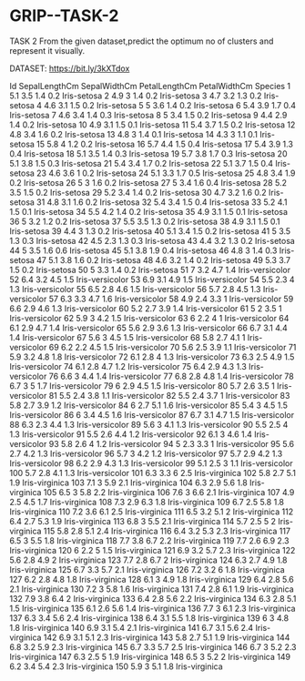 # GRIP--TASK-2
TASK 2
From the given dataset,predict the optimum no of clusters and represent it visually.

DATASET:
 https://bit.ly/3kXTdox
 
Id	SepalLengthCm   	SepalWidthCm	  PetalLengthCm 	PetalWidthCm	 Species
1   	5.1               	3.5	          1.4	             0.2            Iris-setosa
2	    4.9		            3             1.4	             0.2	        Iris-setosa
3	    4.7	                3.2        	  1.3	             0.2	        Iris-setosa
4	    4.6	                3.1	          1.5	             0.2	        Iris-setosa
5	    5	3.6	1.4	0.2	Iris-setosa
6	    5.4	3.9	1.7	0.4	Iris-setosa
7	    4.6	3.4	1.4	0.3	Iris-setosa
8	    5	3.4	1.5	0.2	Iris-setosa
9	    4.4	2.9	1.4	0.2	Iris-setosa
10  	4.9	3.1	1.5	0.1	Iris-setosa
11	  5.4	3.7	1.5	0.2	Iris-setosa
12	  4.8	3.4	1.6	0.2	Iris-setosa
13	  4.8	3	1.4	0.1	Iris-setosa
14	  4.3	3	1.1	0.1	Iris-setosa
15	  5.8	4	1.2	0.2	Iris-setosa
16	  5.7	4.4	1.5	0.4	Iris-setosa
17	  5.4	3.9	1.3	0.4	Iris-setosa
18	  5.1	3.5	1.4	0.3	Iris-setosa
19	  5.7	3.8	1.7	0.3	Iris-setosa
20	  5.1	3.8	1.5	0.3	Iris-setosa
21	  5.4	3.4	1.7	0.2	Iris-setosa
22	  5.1	3.7	1.5	0.4	Iris-setosa
23	  4.6	3.6	1	0.2	Iris-setosa
24	  5.1	3.3	1.7	0.5	Iris-setosa
25	  4.8	3.4	1.9	0.2	Iris-setosa
26	  5	3	1.6	0.2	Iris-setosa
27	  5	3.4	1.6	0.4	Iris-setosa
28	  5.2	3.5	1.5	0.2	Iris-setosa
29	  5.2	3.4	1.4	0.2	Iris-setosa
30	  4.7	3.2	1.6	0.2	Iris-setosa
31	  4.8	3.1	1.6	0.2	Iris-setosa
32	  5.4	3.4	1.5	0.4	Iris-setosa
33	  5.2	4.1	1.5	0.1	Iris-setosa
34	  5.5	4.2	1.4	0.2	Iris-setosa
35	  4.9	3.1	1.5	0.1	Iris-setosa
36	  5	3.2	1.2	0.2	Iris-setosa
37	  5.5	3.5	1.3	0.2	Iris-setosa
38	  4.9	3.1	1.5	0.1	Iris-setosa
39	  4.4	3	1.3	0.2	Iris-setosa
40	  5.1	3.4	1.5	0.2	Iris-setosa
41	  5	3.5	1.3	0.3	Iris-setosa
42	  4.5	2.3	1.3	0.3	Iris-setosa
43	  4.4	3.2	1.3	0.2	Iris-setosa
44	  5	3.5	1.6	0.6	Iris-setosa
45	  5.1	3.8	1.9	0.4	Iris-setosa
46	  4.8	3	1.4	0.3	Iris-setosa
47	  5.1	3.8	1.6	0.2	Iris-setosa
48	  4.6	3.2	1.4	0.2	Iris-setosa
49	  5.3	3.7	1.5	0.2	Iris-setosa
50	  5	3.3	1.4	0.2	Iris-setosa
51	  7	3.2	4.7	1.4	Iris-versicolor
52	  6.4	3.2	4.5	1.5	Iris-versicolor
53	  6.9	3.1	4.9	1.5	Iris-versicolor
54	  5.5	2.3	4	1.3	Iris-versicolor
55	  6.5	2.8	4.6	1.5	Iris-versicolor
56	  5.7	2.8	4.5	1.3	Iris-versicolor
57	  6.3	3.3	4.7	1.6	Iris-versicolor
58	  4.9	2.4	3.3	1	Iris-versicolor
59	  6.6	2.9	4.6	1.3	Iris-versicolor
60	  5.2	2.7	3.9	1.4	Iris-versicolor
61	  5	2	3.5	1	Iris-versicolor
62	  5.9	3	4.2	1.5	Iris-versicolor
63	  6	2.2	4	1	Iris-versicolor
64	  6.1	2.9	4.7	1.4	Iris-versicolor
65	  5.6	2.9	3.6	1.3	Iris-versicolor
66	  6.7	3.1	4.4	1.4	Iris-versicolor
67	  5.6	3	4.5	1.5	Iris-versicolor
68	  5.8	2.7	4.1	1	Iris-versicolor
69	  6.2	2.2	4.5	1.5	Iris-versicolor
70	  5.6	2.5	3.9	1.1	Iris-versicolor
71	  5.9	3.2	4.8	1.8	Iris-versicolor
72	  6.1	2.8	4	1.3	Iris-versicolor
73	  6.3	2.5	4.9	1.5	Iris-versicolor
74	  6.1	2.8	4.7	1.2	Iris-versicolor
75	  6.4	2.9	4.3	1.3	Iris-versicolor
76	  6.6	3	4.4	1.4	Iris-versicolor
77	  6.8	2.8	4.8	1.4	Iris-versicolor
78	  6.7	3	5	1.7	Iris-versicolor
79	  6	2.9	4.5	1.5	Iris-versicolor
80	  5.7	2.6	3.5	1	Iris-versicolor
81	  5.5	2.4	3.8	1.1	Iris-versicolor
82	  5.5	2.4	3.7	1	Iris-versicolor
83	  5.8	2.7	3.9	1.2	Iris-versicolor
84	  6	2.7	5.1	1.6	Iris-versicolor
85	  5.4	3	4.5	1.5	Iris-versicolor
86	  6	3.4	4.5	1.6	Iris-versicolor
87	  6.7	3.1	4.7	1.5	Iris-versicolor
88	  6.3	2.3	4.4	1.3	Iris-versicolor
89	  5.6	3	4.1	1.3	Iris-versicolor
90	  5.5	2.5	4	1.3	Iris-versicolor
91	  5.5	2.6	4.4	1.2	Iris-versicolor
92	  6.1	3	4.6	1.4	Iris-versicolor
93	  5.8	2.6	4	1.2	Iris-versicolor
94	  5	2.3	3.3	1	Iris-versicolor
95	  5.6	2.7	4.2	1.3	Iris-versicolor
96	  5.7	3	4.2	1.2	Iris-versicolor
97	  5.7	2.9	4.2	1.3	Iris-versicolor
98	  6.2	2.9	4.3	1.3	Iris-versicolor
99	  5.1	2.5	3	1.1	Iris-versicolor
100 	5.7	2.8	4.1	1.3	Iris-versicolor
101 	6.3	3.3	6	2.5	Iris-virginica
102 	5.8	2.7	5.1	1.9	Iris-virginica
103 	7.1	3	5.9	2.1	Iris-virginica
104	  6.3	2.9	5.6	1.8	Iris-virginica
105	  6.5	3	5.8	2.2	Iris-virginica
106 	7.6	3	6.6	2.1	Iris-virginica
107	  4.9	2.5	4.5	1.7	Iris-virginica
108	  7.3	2.9	6.3	1.8	Iris-virginica
109	  6.7	2.5	5.8	1.8	Iris-virginica
110 	7.2	3.6	6.1	2.5	Iris-virginica
111 	6.5	3.2	5.1	2	Iris-virginica
112 	6.4	2.7	5.3	1.9	Iris-virginica
113 	6.8	3	5.5	2.1	Iris-virginica
114	  5.7	2.5	5	2	Iris-virginica
115	  5.8	2.8	5.1	2.4	Iris-virginica
116	  6.4	3.2	5.3	2.3	Iris-virginica
117	  6.5	3	5.5	1.8	Iris-virginica
118	  7.7	3.8	6.7	2.2	Iris-virginica
119	  7.7	2.6	6.9	2.3	Iris-virginica
120	  6	2.2	5	1.5	Iris-virginica
121	  6.9	3.2	5.7	2.3	Iris-virginica
122	  5.6	2.8	4.9	2	Iris-virginica
123	  7.7	2.8	6.7	2	Iris-virginica
124	  6.3	2.7	4.9	1.8	Iris-virginica
125	  6.7	3.3	5.7	2.1	Iris-virginica
126	  7.2	3.2	6	1.8	Iris-virginica
127	  6.2	2.8	4.8	1.8	Iris-virginica
128	  6.1	3	4.9	1.8	Iris-virginica
129	  6.4	2.8	5.6	2.1	Iris-virginica
130	  7.2	3	5.8	1.6	Iris-virginica
131	  7.4	2.8	6.1	1.9	Iris-virginica
132	  7.9	3.8	6.4	2	Iris-virginica
133	  6.4	2.8	5.6	2.2	Iris-virginica
134	  6.3	2.8	5.1	1.5	Iris-virginica
135	  6.1	2.6	5.6	1.4	Iris-virginica
136	  7.7	3	6.1	2.3	Iris-virginica
137	  6.3	3.4	5.6	2.4	Iris-virginica
138	  6.4	3.1	5.5	1.8	Iris-virginica
139	  6	3	4.8	1.8	Iris-virginica
140	  6.9	3.1	5.4	2.1	Iris-virginica
141	  6.7	3.1	5.6	2.4	Iris-virginica
142	  6.9	3.1	5.1	2.3	Iris-virginica
143	  5.8	2.7	5.1	  1.9	Iris-virginica
144	  6.8	3.2	5.9	2.3	Iris-virginica
145	  6.7	3.3	  5.7	2.5	Iris-virginica
146	  6.7	3	  5.2	2.3	Iris-virginica
147	  6.3	2.5	5	1.9	Iris-virginica
148	  6.5	  3	5.2	2	Iris-virginica
149	  6.2	  3.4	5.4	2.3	Iris-virginica
150	  5.9	  3	5.1	1.8	Iris-virginica
